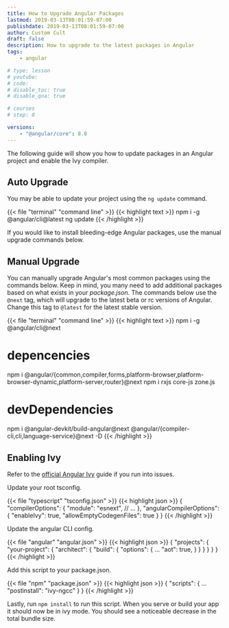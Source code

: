 ```yaml
---
title: How to Upgrade Angular Packages
lastmod: 2019-03-13T08:01:59-07:00
publishdate: 2019-03-13T08:01:59-07:00
author: Custom Cult
draft: false
description: How to upgrade to the latest packages in Angular
tags: 
    - angular

# type: lesson
# youtube: 
# code: 
# disable_toc: true
# disable_qna: true

# courses
# step: 0

versions: 
    - "@angular/core": 8.0
---
```


The following guide will show you how to update packages in an Angular project and enable the Ivy compiler. 


## Auto Upgrade

You may be able to update your project using the `ng update` command. 

{{< file "terminal" "command line" >}}
{{< highlight text >}}
npm i -g @angular/cli@latest
ng update
{{< /highlight >}}

If you would like to install bleeding-edge Angular packages, use the manual upgrade commands below. 


## Manual Upgrade

You can manually upgrade Angular's most common packages using the commands below. Keep in mind, you many need to add additional packages based on what exists in your *package.json*. The commands below use the `@next` tag, which will upgrade to the latest beta or rc versions of Angular. Change this tag to `@latest` for the latest stable version. 


{{< file "terminal" "command line" >}}
{{< highlight text >}}
npm i -g @angular/cli@next

# depencencies
npm i @angular/{common,compiler,forms,platform-browser,platform-browser-dynamic,platform-server,router}@next 
npm i rxjs core-js zone.js


# devDependencies
npm i @angular-devkit/build-angular@next @angular/{compiler-cli,cli,language-service}@next -D
{{< /highlight >}}


## Enabling Ivy

Refer to the [official Angular Ivy](https://next.angular.io/guide/ivy) guide if you run into issues. 

Update your root tsconfig. 

{{< file "typescript" "tsconfig.json" >}}
{{< highlight json >}}
{
  "compilerOptions": {
    "module": "esnext",
    // ...
  },
  "angularCompilerOptions": {
    "enableIvy": true,
    "allowEmptyCodegenFiles": true
  }
}
{{< /highlight >}}

Update the angular CLI config. 

{{< file "angular" "angular.json" >}}
{{< highlight json >}}
{
  "projects": {
    "your-project": {
      "architect": {
        "build": {
          "options": {
            ...
            "aot": true,
          }
        }
      }
    }
  }
}
{{< /highlight >}}

Add this script to your package.json. 

{{< file "npm" "package.json" >}}
{{< highlight json >}}
{
  "scripts": {
    ...
    "postinstall": "ivy-ngcc"
  }
}
{{< /highlight >}}

Lastly, run `npm install` to run this script. When you serve or build your app it should now be in ivy mode. You should see a noticeable decrease in the total bundle size. 